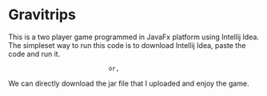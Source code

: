 # Gravitrips
This is a two player game programmed in JavaFx platform using Intellij Idea.
The simpleset way to run this code is to download Intellij Idea, paste the code and run it.

                                or,
                                
We can directly download the jar file that I uploaded and enjoy the game.
